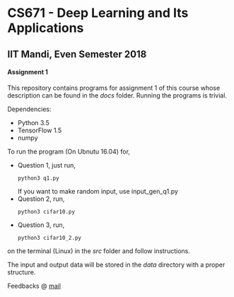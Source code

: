 # CS671 - Deep Learning and Its Applications
## IIT Mandi, Even Semester 2018
#### Assignment 1

This repository contains programs for assignment 1 of this course whose description can be found in the *docs* folder.
Running the programs is trivial.

Dependencies:
* Python 3.5
* TensorFlow 1.5
* numpy

To run the program (On Ubnutu 16.04) for,
* Question 1, just run,
	```
	python3 q1.py
	```
	If you want to make random input, use input_gen_q1.py
* Question 2, run,
	```
	python3 cifar10.py
	```
* Question 3, run,
	```
	python3 cifar10_2.py
	```
on the terminal (Linux) in the *src* folder and follow instructions.

The input and output data will be stored in the *data* directory with a proper structure.

Feedbacks @ [mail](mailto:aayushmishra@gmail.com)
